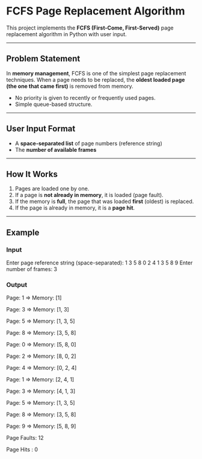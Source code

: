#  FCFS Page Replacement Algorithm
This project implements the **FCFS (First-Come, First-Served)** page replacement algorithm in Python with user input.

---

##  Problem Statement

In **memory management**, FCFS is one of the simplest page replacement techniques. When a page needs to be replaced, the **oldest loaded page (the one that came first)** is removed from memory.

- No priority is given to recently or frequently used pages.
- Simple queue-based structure.

---

##  User Input Format

- A **space-separated list** of page numbers (reference string)
- The **number of available frames**

---

##  How It Works

1. Pages are loaded one by one.
2. If a page is **not already in memory**, it is loaded (page fault).
3. If the memory is **full**, the page that was loaded **first** (oldest) is replaced.
4. If the page is already in memory, it is a **page hit**.

---

##  Example

###  Input
 Enter page reference string (space-separated):  1 3 5 8 0 2 4 1 3 5 8 9 
 Enter number of frames:  3

### Output
Page: 1 => Memory: [1]

Page: 3 => Memory: [1, 3]

Page: 5 => Memory: [1, 3, 5]

Page: 8 => Memory: [3, 5, 8]

Page: 0 => Memory: [5, 8, 0]

Page: 2 => Memory: [8, 0, 2]

Page: 4 => Memory: [0, 2, 4]

Page: 1 => Memory: [2, 4, 1]

Page: 3 => Memory: [4, 1, 3]

Page: 5 => Memory: [1, 3, 5]

Page: 8 => Memory: [3, 5, 8]

Page: 9 => Memory: [5, 8, 9]

Page Faults: 12

Page Hits  : 0

